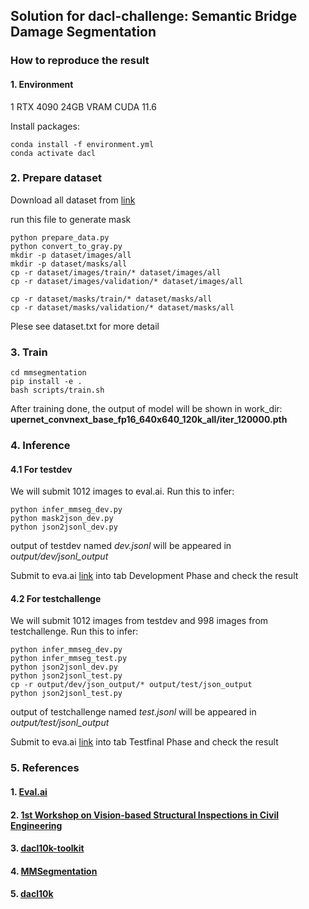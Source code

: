 ## Solution for dacl-challenge: Semantic Bridge Damage Segmentation

### How to reproduce the result

#### 1. Environment

1 RTX 4090 24GB VRAM
CUDA 11.6

Install packages:
```
conda install -f environment.yml
conda activate dacl
```

### 2. Prepare dataset

Download all dataset from [link](https://eval.ai/web/challenges/challenge-page/2130/overview)

run this file to generate mask
```
python prepare_data.py
python convert_to_gray.py
mkdir -p dataset/images/all
mkdir -p dataset/masks/all
cp -r dataset/images/train/* dataset/images/all
cp -r dataset/images/validation/* dataset/images/all

cp -r dataset/masks/train/* dataset/masks/all
cp -r dataset/masks/validation/* dataset/masks/all

```

Plese see dataset.txt for more detail

### 3. Train

```
cd mmsegmentation
pip install -e .
bash scripts/train.sh
```

After training done, the output of model will be shown in work_dir: **upernet_convnext_base_fp16_640x640_120k_all/iter_120000.pth**

### 4. Inference

#### 4.1 For testdev

We will submit 1012 images to eval.ai. Run this to infer:

```
python infer_mmseg_dev.py
python mask2json_dev.py
python json2jsonl_dev.py
```

output of testdev named *dev.jsonl* will be appeared in *output/dev/jsonl_output*

Submit to eva.ai [link](https://eval.ai/web/challenges/challenge-page/2130/submission) into tab Development Phase and check the result

#### 4.2 For testchallenge 

We will submit 1012 images from testdev and 998 images from testchallenge. Run this to infer:

```
python infer_mmseg_dev.py
python infer_mmseg_test.py
python json2jsonl_dev.py
python json2jsonl_test.py
cp -r output/dev/json_output/* output/test/json_output
python json2jsonl_test.py

```
output of testchallenge named *test.jsonl* will be appeared in *output/test/jsonl_output*

Submit to eva.ai [link](https://eval.ai/web/challenges/challenge-page/2130/submission) into tab Testfinal Phase and check the result

### 5. References

#### 1. [Eval.ai](https://eval.ai/web/challenges/challenge-page/2130)
#### 2. [1st Workshop on Vision-based Structural Inspections in Civil Engineering](https://dacl.ai/workshop.html)
#### 3. [dacl10k-toolkit](https://github.com/phiyodr/dacl10k-toolkit)
#### 4. [MMSegmentation](https://github.com/open-mmlab/mmsegmentation)
#### 5. [dacl10k](https://arxiv.org/abs/2309.00460)

